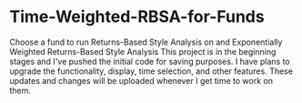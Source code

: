 # Time-Weighted-RBSA-for-Funds
Choose a fund to run Returns-Based Style Analysis on and Exponentially Weighted Returns-Based Style Analysis
This project is in the beginning stages and I've pushed the initial code for saving purposes. I have plans to upgrade the functionality, display, time selection, and other features.  These updates and changes will be uploaded whenever I get time to work on them.
